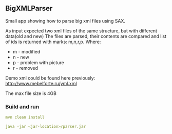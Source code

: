 ## BigXMLParser

Small app showing how to parse big xml files using SAX.

As input expected two xml files of the same structure, but with different data(old and new)
The files are parsed, their contents are compared and list of ids is returned with marks: m,n,r,p.
Where: 
- m - modified 
- n - new
- p - problem with picture
- r - removed

Demo xml could be found here previously: http://www.mebelforte.ru/yml.xml 

The max file size is 4GB

### Build and run

```yaml
mvn clean install

java -jar <jar-location>/parser.jar
```
